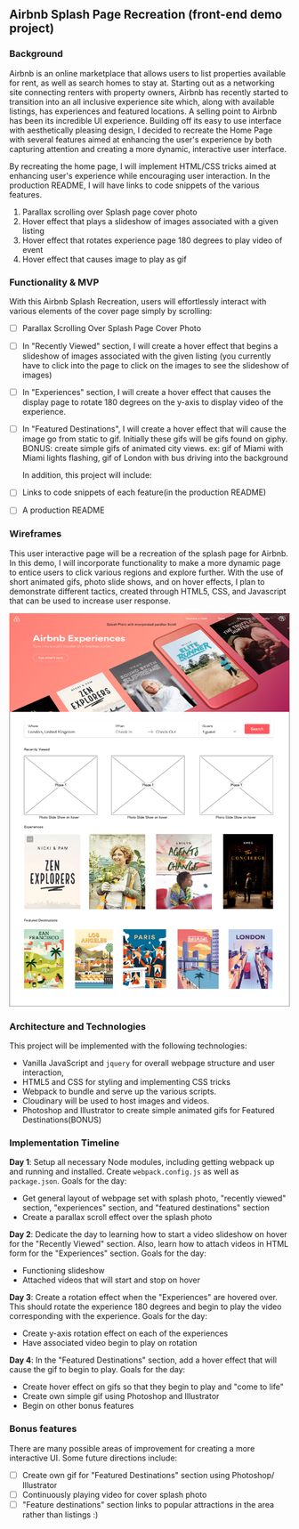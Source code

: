 ## Airbnb Splash Page Recreation (front-end demo project)

### Background

Airbnb is an online marketplace that allows users to list properties available for rent, as well as search homes to stay at. Starting out as a networking site connecting renters with property owners, Airbnb has recently started to transition into an all inclusive experience site which, along with available listings, has experiences and featured locations. A selling point to Airbnb has been its incredible UI experience. Building off its easy to use interface with aesthetically pleasing design, I decided to recreate the Home Page with several features aimed at enhancing the user's experience by both capturing attention and creating a more dynamic, interactive user interface.

By recreating the home page, I will implement HTML/CSS tricks aimed at enhancing user's experience while encouraging user interaction. In the production README, I will have links to code snippets of the various features.

1) Parallax scrolling over Splash page cover photo
2) Hover effect that plays a slideshow of images associated with a given listing
3) Hover effect that rotates experience page 180 degrees to play video of event
4) Hover effect that causes image to play as gif


### Functionality & MVP  

With this Airbnb Splash Recreation, users will effortlessly interact with various elements of the cover page simply by scrolling:

- [ ] Parallax Scrolling Over Splash Page Cover Photo
- [ ] In "Recently Viewed" section, I will create a hover effect that begins a slideshow of images associated with the given listing (you currently have to click into the page to click on the images to see the slideshow of images)
- [ ] In "Experiences" section, I will create a hover effect that causes the display page to rotate 180 degrees on the y-axis to display video of the experience.
- [ ] In "Featured Destinations", I will create a hover effect that will cause the image go from static to gif. Initially these gifs will be gifs found on giphy. BONUS: create simple gifs of animated city views.
  ex: gif of Miami with Miami lights flashing, gif of London with bus driving into the background

  In addition, this project will include:

- [ ] Links to code snippets of each feature(in the production README)
- [ ] A production README

### Wireframes

This user interactive page will be a recreation of the splash page for Airbnb. In this demo, I will incorporate functionality to make a more dynamic page to entice users to click various regions and explore further.
 With the use of short animated gifs, photo slide shows, and on hover effects, I plan to demonstrate different tactics, created through HTML5, CSS, and Javascript that can be used to increase user response.

![wireframes](InteractiveAirBnbSplash/app/assets/images/AirbnbCoverPhoto.png)

### Architecture and Technologies

This project will be implemented with the following technologies:

- Vanilla JavaScript and `jquery` for overall webpage structure and user interaction,
- HTML5 and CSS for styling and implementing CSS tricks
- Webpack to bundle and serve up the various scripts.
- Cloudinary will be used to host images and videos.
- Photoshop and Illustrator to create simple animated gifs for Featured Destinations(BONUS)


### Implementation Timeline

**Day 1**: Setup all necessary Node modules, including getting webpack up and running and  installed.  Create `webpack.config.js` as well as `package.json`.    Goals for the day:

- Get general layout of webpage set with splash photo, "recently viewed" section, "experiences" section, and "featured destinations" section
- Create a parallax scroll effect over the splash photo

**Day 2**: Dedicate the day to learning how to start a video slideshow on hover for the "Recently Viewed" section.  Also, learn how to attach videos in HTML form for the "Experiences" section.
Goals for the day:

- Functioning slideshow
- Attached videos that will start and stop on hover

**Day 3**: Create a rotation effect when the "Experiences" are hovered over. This should rotate the experience 180 degrees and begin to play the video corresponding with the experience.
Goals for the day:

- Create y-axis rotation effect on each of the experiences
- Have associated video begin to play on rotation


**Day 4**: In the "Featured Destinations" section, add a hover effect that will cause the gif to begin to play.
Goals for the day:

- Create hover effect on gifs so that they begin to play and "come to life"
- Create own simple gif using Photoshop and Illustrator
- Begin on other bonus features


### Bonus features

There are many possible areas of improvement for creating a more interactive UI. Some future directions include:

- [ ] Create own gif for "Featured Destinations" section using Photoshop/ Illustrator
- [ ] Continuously playing video for cover splash photo
- [ ] "Feature destinations" section links to popular attractions in the area rather than listings :)
